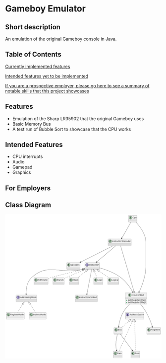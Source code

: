 # Gameboy Emulator
## Short description
An emulation of the original Gameboy console in Java.

## Table of Contents
[Currently implemented features](##features)

[Intended features yet to be implemented](##intended-features)

[If you are a prospective employer, please go here to see a summary of notable skills that this project showcases](#for-employers)

## Features
- Emulation of the Sharp LR35902 that the original Gameboy uses
- Basic Memory Bus
- A test run of Bubble Sort to showcase that the CPU works

## Intended Features
- CPU interrupts
- Audio
- Gamepad
- Graphics

## For Employers

## Class Diagram
![Class Diagram](./images/class_diagram.png "Class Diagram")